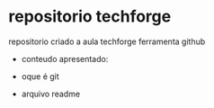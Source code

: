 # repositorio techforge

repositorio criado a aula techforge ferramenta github

- conteudo apresentado:

- oque é git
- arquivo readme